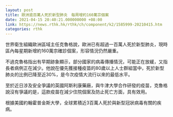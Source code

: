 ```yaml
---
layout: post
title: 歐洲逾百萬人死於新型肺炎　每周增約160萬宗個案
date: 2021-04-15 20:40:21.000000000 +08:00
link: https://news.rthk.hk/rthk/ch/component/k2/1585999-20210415.htm
categories: rthk
---
```


世界衛生組織歐洲區域主任克魯格說，歐洲已有超過一百萬人死於新型肺炎，現時區內每星期新增約160萬宗確診個案，形容情況仍然嚴重。

不過克魯格指出有早期跡象顯示，部分國家的病毒傳播情況，可能正在放緩，又指長者病例正在減少。他說在優先獲接種疫苗的80歲以上人士群組當中，死於新型肺炎的比例已降至近30%，是今次疫情大流行以來的最低水平。

至於近日涉及安全爭議的英國阿斯利康藥廠，與牛津大學合作研發的疫苗，克魯格說沒有爭議的是，這款疫苗在減少住院個案及防止死亡方面，具有效用。

根據美國約翰霍普金斯大學，全球累積近3百萬人死於與新型冠狀病毒有關的疾病。
